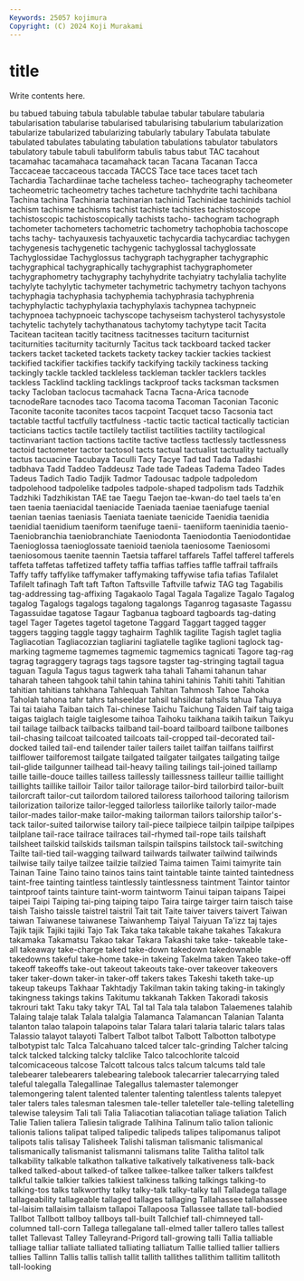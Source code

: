 ```yaml
---
Keywords: 25057 kojimura
Copyright: (C) 2024 Koji Murakami
---
```


# title

Write contents here.



bu tabued tabuing tabula tabulable tabulae tabular
tabulare tabularia tabularisation tabularise tabularised tabularising tabularium tabularization tabularize tabularized
tabularizing tabularly tabulary Tabulata tabulate tabulated tabulates tabulating tabulation tabulations
tabulator tabulators tabulatory tabule tabuli tabuliform tabulis tabus tabut TAC
tacahout tacamahac tacamahaca tacamahack tacan Tacana Tacanan Tacca Taccaceae taccaceous
taccada TACCS Tace tace taces tacet tach Tachardia Tachardiinae tache
tacheless tacheo- tacheography tacheometer tacheometric tacheometry taches tacheture tachhydrite tachi
tachibana Tachina tachina Tachinaria tachinarian tachinid Tachinidae tachinids tachiol tachism
tachisme tachisms tachist tachiste tachistes tachistoscope tachistoscopic tachistoscopically tachists tacho-
tachogram tachograph tachometer tachometers tachometric tachometry tachophobia tachoscope tachs tachy-
tachyauxesis tachyauxetic tachycardia tachycardiac tachygen tachygenesis tachygenetic tachygenic tachyglossal tachyglossate
Tachyglossidae Tachyglossus tachygraph tachygrapher tachygraphic tachygraphical tachygraphically tachygraphist tachygraphometer tachygraphometry
tachygraphy tachyhydrite tachyiatry tachylalia tachylite tachylyte tachylytic tachymeter tachymetric tachymetry
tachyon tachyons tachyphagia tachyphasia tachyphemia tachyphrasia tachyphrenia tachyphylactic tachyphylaxia tachyphylaxis
tachypnea tachypneic tachypnoea tachypnoeic tachyscope tachyseism tachysterol tachysystole tachytelic tachytely
tachythanatous tachytomy tachytype tacit Tacita Tacitean tacitean tacitly tacitness tacitnesses
taciturn taciturnist taciturnities taciturnity taciturnly Tacitus tack tackboard tacked tacker
tackers tacket tacketed tackets tackety tackey tackier tackies tackiest tackified
tackifier tackifies tackify tackifying tackily tackiness tacking tackingly tackle tackled
tackleless tackleman tackler tacklers tackles tackless Tacklind tackling tacklings tackproof
tacks tacksman tacksmen tacky Tacloban taclocus tacmahack Tacna Tacna-Arica tacnode
tacnodeRare tacnodes taco Tacoma tacoma Tacoman Taconian Taconic Taconite taconite
taconites tacos tacpoint Tacquet tacso Tacsonia tact tactable tactful tactfully
tactfulness -tactic tactic tactical tactically tactician tacticians tactics tactile tactilely
tactilist tactilities tactility tactilogical tactinvariant taction tactions tactite tactive tactless
tactlessly tactlessness tactoid tactometer tactor tactosol tacts tactual tactualist tactuality
tactually tactus tacuacine Tacubaya Taculli Tacy Tacye Tad tad Tada
Tadashi tadbhava Tadd Taddeo Taddeusz Tade tade Tadeas Tadema Tadeo
Tades Tadeus Tadich Tadio Tadjik Tadmor Tadousac tadpole tadpoledom tadpolehood
tadpolelike tadpoles tadpole-shaped tadpolism tads Tadzhik Tadzhiki Tadzhikistan TAE tae
Taegu Taejon tae-kwan-do tael taels ta'en taen taenia taeniacidal taeniacide
Taeniada taeniae taeniafuge taenial taenian taenias taeniasis Taeniata taeniate taenicide
Taenidia taenidia taenidial taenidium taeniform taenifuge taenii- taeniiform taeninidia taenio-
Taeniobranchia taeniobranchiate Taeniodonta Taeniodontia Taeniodontidae Taenioglossa taenioglossate taenioid taeniola taeniosome
Taeniosomi taeniosomous taenite taennin Taetsia taffarel taffarels Taffel tafferel tafferels
taffeta taffetas taffetized taffety taffia taffias taffies taffle taffrail taffrails
Taffy taffy taffylike taffymaker taffymaking taffywise tafia tafias Tafilalet Tafilelt
tafinagh Taft taft Tafton Taftsville Taftville tafwiz TAG tag Tagabilis
tag-addressing tag-affixing Tagakaolo Tagal Tagala Tagalize Tagalo Tagalog tagalog Tagalogs
tagalogs tagalong tagalongs Taganrog tagasaste Tagassu Tagassuidae tagatose Tagaur Tagbanua
tagboard tagboards tag-dating tagel Tager Tagetes tagetol tagetone Taggard Taggart
tagged tagger taggers tagging taggle taggy taghairm Taghlik tagilite Tagish
taglet taglia Tagliacotian Tagliacozzian tagliarini tagliatelle taglike taglioni taglock tag-marking
tagmeme tagmemes tagmemic tagmemics tagnicati Tagore tag-rag tagrag tagraggery tagrags
tags tagsore tagster tag-stringing tagtail tagua taguan Tagula Tagus tagus
tagwerk taha tahali Tahami tahanun tahar taharah taheen tahgook tahil
tahin tahina tahini tahinis Tahiti tahiti Tahitian tahitian tahitians tahkhana
Tahlequah Tahltan Tahmosh Tahoe Tahoka Taholah tahona tahr tahrs tahseeldar
tahsil tahsildar tahsils tahua Tahuya Tai tai taiaha Taiban taich
Tai-chinese Taichu Taichung Taiden Taif taig taiga taigas taiglach taigle
taiglesome taihoa Taihoku taikhana taikih taikun Taikyu tail tailage tailback
tailbacks tailband tail-board tailboard tailbone tailbones tail-chasing tailcoat tailcoated tailcoats
tail-cropped tail-decorated tail-docked tailed tail-end tailender tailer tailers tailet tailfan
tailfans tailfirst tailflower tailforemost tailgate tailgated tailgater tailgates tailgating tailge
tail-glide tailgunner tailhead tail-heavy tailing tailings tail-joined taillamp taille taille-douce
tailles tailless taillessly taillessness tailleur taillie taillight taillights taillike tailloir
Tailor tailor tailorage tailor-bird tailorbird tailor-built tailorcraft tailor-cut tailordom tailored
tailoress tailorhood tailoring tailorism tailorization tailorize tailor-legged tailorless tailorlike tailorly
tailor-made tailor-mades tailor-make tailor-making tailorman tailors tailorship tailor's-tack tailor-suited tailorwise
tailory tail-piece tailpiece tailpin tailpipe tailpipes tailplane tail-race tailrace tailraces
tail-rhymed tail-rope tails tailshaft tailsheet tailskid tailskids tailsman tailspin tailspins
tailstock tail-switching Tailte tail-tied tail-wagging tailward tailwards tailwater tailwind tailwinds
tailwise taily tailye tailzee tailzie tailzied Taima taimen Taimi taimyrite
tain Tainan Taine Taino taino tainos tains taint taintable tainte
tainted taintedness taint-free tainting taintless taintlessly taintlessness taintment Taintor taintor
taintproof taints tainture taint-worm taintworm Tainui taipan taipans Taipei taipei
Taipi Taiping tai-ping taiping taipo Taira tairge tairger tairn taisch
taise taish Taisho taissle taistrel taistril Tait tait Taite taiver
taivers taivert Taiwan taiwan Taiwanese taiwanese Taiwanhemp Taiyal Taiyuan Ta'izz
taj tajes Tajik tajik Tajiki tajiki Tajo Tak Taka taka
takable takahe takahes Takakura takamaka Takamatsu Takao takar Takara Takashi
take take- takeable take-all takeaway take-charge taked take-down takedown takedownable
takedowns takeful take-home take-in takeing Takelma taken Takeo take-off takeoff
takeoffs take-out takeout takeouts take-over takeover takeovers taker taker-down taker-in
taker-off takers takes Takeshi taketh take-up takeup takeups Takhaar Takhtadjy
Takilman takin taking taking-in takingly takingness takings takins Takitumu takkanah
Takken Takoradi takosis takrouri takt Taku taky takyr TAL Tal
tal Tala tala talabon Talaemenes talahib Talaing talaje talak Talala
talalgia Talamanca Talamancan Talanian Talanta talanton talao talapoin talapoins talar
Talara talari talaria talaric talars talas Talassio talayot talayoti Talbert
Talbot talbot Talbott Talbotton talbotype talbotypist talc Talca Talcahuano talced
talcer talc-grinding Talcher talcing talck talcked talcking talcky talclike Talco
talcochlorite talcoid talcomicaceous talcose Talcott talcous talcs talcum talcums tald
tale talebearer talebearers talebearing talebook talecarrier talecarrying taled taleful talegalla
Talegallinae Talegallus talemaster talemonger talemongering talent talented talenter talenting talentless
talents talepyet taler talers tales talesman talesmen tale-teller taleteller tale-telling
taletelling talewise taleysim Tali tali Talia Taliacotian taliacotian taliage taliation
Talich Talie Talien taliera Taliesin taligrade Talihina Talinum talio talion
talionic talionis talions talipat taliped talipedic talipeds talipes talipomanus talipot
talipots talis talisay Talisheek Talishi talisman talismanic talismanical talismanically talismanist
talismanni talismans talite Talitha talitol talk talkability talkable talkathon talkative
talkatively talkativeness talk-back talked talked-about talked-of talkee talkee-talkee talker talkers
talkfest talkful talkie talkier talkies talkiest talkiness talking talkings talking-to
talking-tos talks talkworthy talky talky-talk talky-talky tall Talladega tallage tallageability
tallageable tallaged tallages tallaging Tallahassee tallahassee tal-laisim tallaisim tallaism tallapoi
Tallapoosa Tallassee tallate tall-bodied Tallbot Tallbott tallboy tallboys tall-built Tallchief
tall-chimneyed tall-columned tall-corn Tallega tallegalane tall-elmed taller tallero talles tallest
tallet Tallevast Talley Talleyrand-Prigord tall-growing talli Tallia talliable talliage talliar
talliate talliated talliating talliatum Tallie tallied tallier talliers tallies Tallinn
Tallis tallis tallish tallit tallith tallithes tallithim tallitim tallitoth tall-looking
